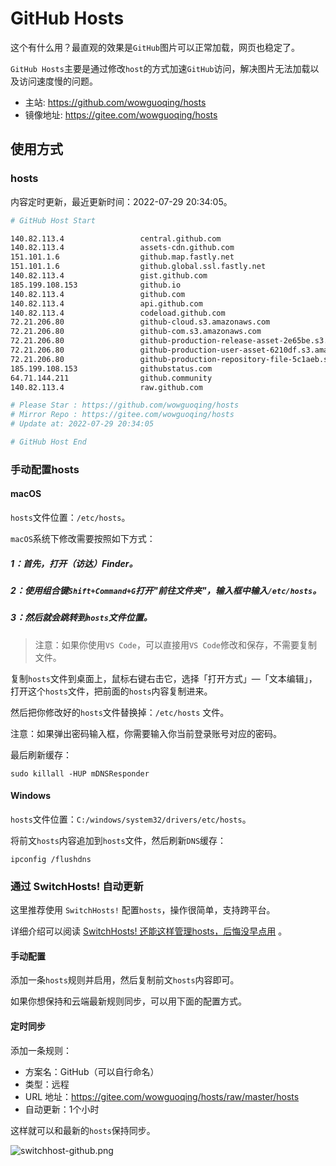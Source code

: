 # GitHub Hosts

这个有什么用？最直观的效果是`GitHub`图片可以正常加载，网页也稳定了。

`GitHub Hosts`主要是通过修改`host`的方式加速`GitHub`访问，解决图片无法加载以及访问速度慢的问题。

- 主站: https://github.com/wowguoqing/hosts
- 镜像地址: https://gitee.com/wowguoqing/hosts

## 使用方式

### hosts

内容定时更新，最近更新时间：2022-07-29 20:34:05。

```bash
# GitHub Host Start

140.82.113.4                 central.github.com
140.82.113.4                 assets-cdn.github.com
151.101.1.6                  github.map.fastly.net
151.101.1.6                  github.global.ssl.fastly.net
140.82.113.4                 gist.github.com
185.199.108.153              github.io
140.82.113.4                 github.com
140.82.113.4                 api.github.com
140.82.113.4                 codeload.github.com
72.21.206.80                 github-cloud.s3.amazonaws.com
72.21.206.80                 github-com.s3.amazonaws.com
72.21.206.80                 github-production-release-asset-2e65be.s3.amazonaws.com
72.21.206.80                 github-production-user-asset-6210df.s3.amazonaws.com
72.21.206.80                 github-production-repository-file-5c1aeb.s3.amazonaws.com
185.199.108.153              githubstatus.com
64.71.144.211                github.community
140.82.113.4                 raw.github.com

# Please Star : https://github.com/wowguoqing/hosts
# Mirror Repo : https://gitee.com/wowguoqing/hosts
# Update at: 2022-07-29 20:34:05

# GitHub Host End
```

### 手动配置hosts

#### macOS

`hosts`文件位置：`/etc/hosts`。

`macOS`系统下修改需要按照如下方式：

##### 1：首先，打开（访达）Finder。

##### 2：使用组合键`Shift+Command+G`打开"前往文件夹"，输入框中输入`/etc/hosts`。

##### 3：然后就会跳转到`hosts`文件位置。

> 注意：如果你使用`VS Code`，可以直接用`VS Code`修改和保存，不需要复制文件。

复制`hosts`文件到桌面上，鼠标右键右击它，选择「打开方式」—「文本编辑」，打开这个`hosts`文件，把前面的`hosts`内容复制进来。

然后把你修改好的`hosts`文件替换掉：`/etc/hosts` 文件。

注意：如果弹出密码输入框，你需要输入你当前登录账号对应的密码。

最后刷新缓存：

```shell
sudo killall -HUP mDNSResponder
```

#### Windows

`hosts`文件位置：`C:/windows/system32/drivers/etc/hosts`。

将前文`hosts`内容追加到`hosts`文件，然后刷新`DNS`缓存：

```shell
ipconfig /flushdns
```

### 通过 SwitchHosts! 自动更新

这里推荐使用 `SwitchHosts!` 配置`hosts`，操作很简单，支持跨平台。

详细介绍可以阅读 [SwitchHosts! 还能这样管理hosts，后悔没早点用](https://mp.weixin.qq.com/s/A37XnD3HdcGSWUflj6JujQ) 。

#### 手动配置

添加一条`hosts`规则并启用，然后复制前文`hosts`内容即可。

如果你想保持和云端最新规则同步，可以用下面的配置方式。

#### 定时同步

添加一条规则：

- 方案名：GitHub（可以自行命名）
- 类型：远程
- URL 地址：https://gitee.com/wowguoqing/hosts/raw/master/hosts
- 自动更新：1个小时

这样就可以和最新的`hosts`保持同步。

![switchhost-github.png](https://i.loli.net/2021/03/28/XnHW5xCEzel36fA.png)

